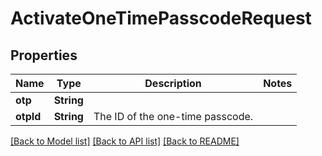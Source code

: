 # ActivateOneTimePasscodeRequest

## Properties
Name | Type | Description | Notes
------------ | ------------- | ------------- | -------------
**otp** | **String** |  | 
**otpId** | **String** | The ID of the one-time passcode. | 

[[Back to Model list]](../README.md#documentation-for-models) [[Back to API list]](../README.md#documentation-for-api-endpoints) [[Back to README]](../README.md)


